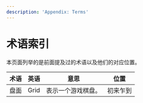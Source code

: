```yaml
---
description: 'Appendix: Terms'
---
```


# 术语索引

本页面列举的是前面提及过的术语以及他们的对应位置。

| 术语 | 英语   | 意思        | 位置   |
| -- | ---- | --------- | ---- |
| 盘面 | Grid | 表示一个游戏棋盘。 | 初来乍到 |
